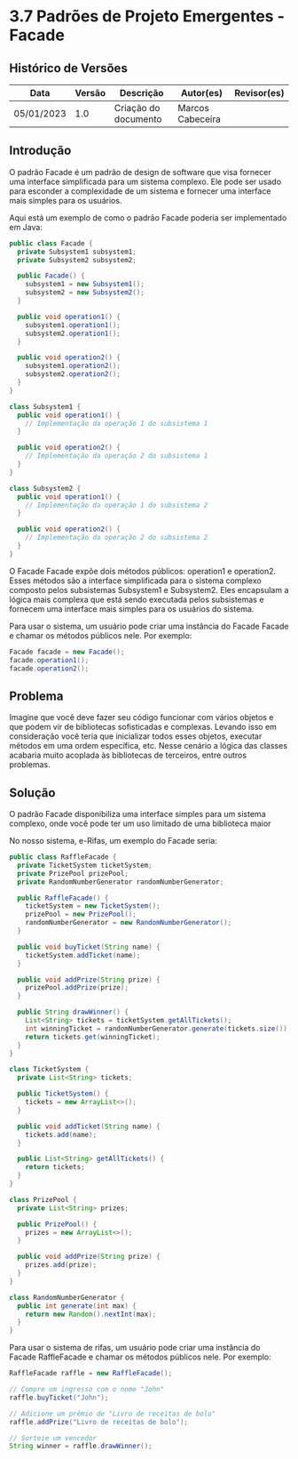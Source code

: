 # 3.7 Padrões de Projeto Emergentes - Facade

## Histórico de Versões

| Data       | Versão | Descrição            | Autor(es)        | Revisor(es) |
| ---------- | ------ | -------------------- | ---------------- | ----------- |
| 05/01/2023 | 1.0    | Criação do documento | Marcos Cabeceira |             |

## Introdução

O padrão Facade é um padrão de design de software que visa fornecer uma interface simplificada para um sistema complexo. Ele pode ser usado para esconder a complexidade de um sistema e fornecer uma interface mais simples para os usuários.

Aqui está um exemplo de como o padrão Facade poderia ser implementado em Java:

```java
public class Facade {
  private Subsystem1 subsystem1;
  private Subsystem2 subsystem2;

  public Facade() {
    subsystem1 = new Subsystem1();
    subsystem2 = new Subsystem2();
  }

  public void operation1() {
    subsystem1.operation1();
    subsystem2.operation1();
  }

  public void operation2() {
    subsystem1.operation2();
    subsystem2.operation2();
  }
}

class Subsystem1 {
  public void operation1() {
    // Implementação da operação 1 do subsistema 1
  }

  public void operation2() {
    // Implementação da operação 2 do subsistema 1
  }
}

class Subsystem2 {
  public void operation1() {
    // Implementação da operação 1 do subsistema 2
  }

  public void operation2() {
    // Implementação da operação 2 do subsistema 2
  }
}
```

O Facade Facade expõe dois métodos públicos: operation1 e operation2. Esses métodos são a interface simplificada para o sistema complexo composto pelos subsistemas Subsystem1 e Subsystem2. Eles encapsulam a lógica mais complexa que está sendo executada pelos subsistemas e fornecem uma interface mais simples para os usuários do sistema.

Para usar o sistema, um usuário pode criar uma instância do Facade Facade e chamar os métodos públicos nele. Por exemplo:

```java
Facade facade = new Facade();
facade.operation1();
facade.operation2();
```

## Problema

Imagine que você deve fazer seu código funcionar com vários objetos e que podem vir de bibliotecas sofisticadas e complexas. Levando isso em consideração você teria que inicializar todos esses objetos, executar métodos em uma ordem específica, etc. Nesse cenário a lógica das classes acabaria muito acoplada às bibliotecas de terceiros, entre outros problemas.

## Solução

O padrão Facade disponibiliza uma interface simples para um sistema complexo, onde você pode ter um uso limitado de uma biblioteca maior

No nosso sistema, e-Rifas, um exemplo do Facade seria:

```java
public class RaffleFacade {
  private TicketSystem ticketSystem;
  private PrizePool prizePool;
  private RandomNumberGenerator randomNumberGenerator;

  public RaffleFacade() {
    ticketSystem = new TicketSystem();
    prizePool = new PrizePool();
    randomNumberGenerator = new RandomNumberGenerator();
  }

  public void buyTicket(String name) {
    ticketSystem.addTicket(name);
  }

  public void addPrize(String prize) {
    prizePool.addPrize(prize);
  }

  public String drawWinner() {
    List<String> tickets = ticketSystem.getAllTickets();
    int winningTicket = randomNumberGenerator.generate(tickets.size());
    return tickets.get(winningTicket);
  }
}

class TicketSystem {
  private List<String> tickets;

  public TicketSystem() {
    tickets = new ArrayList<>();
  }

  public void addTicket(String name) {
    tickets.add(name);
  }

  public List<String> getAllTickets() {
    return tickets;
  }
}

class PrizePool {
  private List<String> prizes;

  public PrizePool() {
    prizes = new ArrayList<>();
  }

  public void addPrize(String prize) {
    prizes.add(prize);
  }
}

class RandomNumberGenerator {
  public int generate(int max) {
    return new Random().nextInt(max);
  }
}
```

Para usar o sistema de rifas, um usuário pode criar uma instância do Facade RaffleFacade e chamar os métodos públicos nele. Por exemplo:

```java
RaffleFacade raffle = new RaffleFacade();

// Compre um ingresso com o nome "John"
raffle.buyTicket("John");

// Adicione um prêmio de "Livro de receitas de bolo"
raffle.addPrize("Livro de receitas de bolo");

// Sorteie um vencedor
String winner = raffle.drawWinner();
```